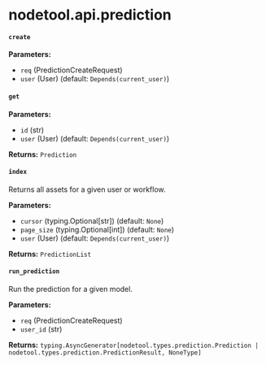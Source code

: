 # nodetool.api.prediction

#### `create`

**Parameters:**

- `req` (PredictionCreateRequest)
- `user` (User) (default: `Depends(current_user)`)

#### `get`

**Parameters:**

- `id` (str)
- `user` (User) (default: `Depends(current_user)`)

**Returns:** `Prediction`

#### `index`

Returns all assets for a given user or workflow.

**Parameters:**

- `cursor` (typing.Optional[str]) (default: `None`)
- `page_size` (typing.Optional[int]) (default: `None`)
- `user` (User) (default: `Depends(current_user)`)

**Returns:** `PredictionList`

#### `run_prediction`

Run the prediction for a given model.

**Parameters:**

- `req` (PredictionCreateRequest)
- `user_id` (str)

**Returns:** `typing.AsyncGenerator[nodetool.types.prediction.Prediction | nodetool.types.prediction.PredictionResult, NoneType]`

